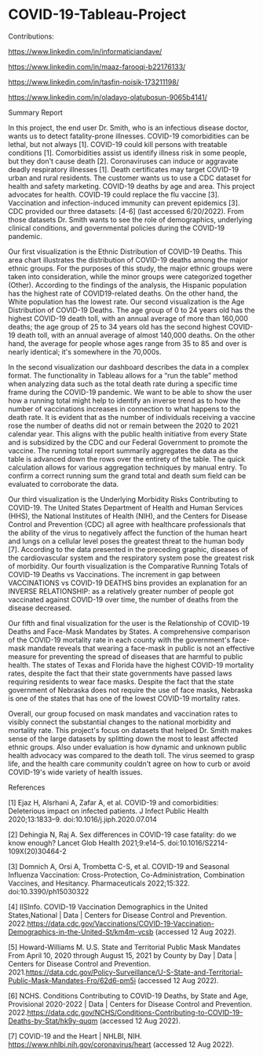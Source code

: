 # COVID-19-Tableau-Project
Contributions:

https://www.linkedin.com/in/informaticiandave/

https://www.linkedin.com/in/maaz-farooqi-b22176133/

https://www.linkedin.com/in/tasfin-noisik-173211198/

https://www.linkedin.com/in/oladayo-olatubosun-9065b4141/

Summary Report

In this project, the end user Dr. Smith, who is an infectious disease doctor, wants us to detect fatality-prone illnesses. COVID-19 comorbidities can be lethal, but not always [1]. COVID-19 could kill persons with treatable conditions [1]. Comorbidities assist us identify illness risk in some people, but they don't cause death [2]. Coronaviruses can induce or aggravate deadly respiratory illnesses [1]. Death certificates may target COVID-19 urban and rural residents. The customer wants us to use a CDC dataset for health and safety marketing. COVID-19 deaths by age and area. This project advocates for health. COVID-19 could replace the flu vaccine [3]. Vaccination and infection-induced immunity can prevent epidemics [3]. CDC provided our three datasets: [4-6] (last accessed 6/20/2022). From those datasets Dr. Smith wants to see the role of demographics, underlying clinical conditions, and governmental policies during the COVID-19 pandemic.

Our first visualization is the Ethnic Distribution of COVID-19 Deaths. This area chart illustrates the distribution of COVID-19 deaths among the major ethnic groups. For the purposes of this study, the major ethnic groups were taken into consideration, while the minor groups were categorized together (Other). According to the findings of the analysis, the Hispanic population has the highest rate of COVID19-related deaths. On the other hand, the White population has the lowest rate. Our second visualization is the Age Distribution of COVID-19 Deaths. The age group of 0 to 24 years old has the highest COVID-19 death toll, with an annual average of more than 160,000 deaths; the age group of 25 to 34 years old has the second highest COVID-19 death toll, with an annual average of almost 140,000 deaths. On the other hand, the average for people whose ages range from 35 to 85 and over is nearly identical; it's somewhere in the 70,000s.

In the second visualization our dashboard describes the data in a complex format. The functionality in Tableau allows for a “run the table” method when analyzing data such as the total death rate during a specific time frame during the COVID-19 pandemic. We want to be able to show the user how a running total might help to identify an inverse trend as to how the number of vaccinations increases in connection to what happens to the death rate. It is evident that as the number of individuals receiving a vaccine rose the number of deaths did not or remain between the 2020 to 2021 calendar year. This aligns with the public health initiative from every State and is subsidized by the CDC and our Federal Government to promote the vaccine. The running total report summarily aggregates the data as the table is advanced down the rows over the entirety of the table. The quick calculation allows for various aggregation techniques by manual entry. To confirm a correct running sum the grand total and death sum field can be evaluated to corroborate the data. 

Our third visualization is the Underlying Morbidity Risks Contributing to COVID-19. The United States Department of Health and Human Services (HHS), the National Institutes of Health (NIH), and the Centers for Disease Control and Prevention (CDC) all agree with healthcare professionals that the ability of the virus to negatively affect the function of the human heart and lungs on a cellular level poses the greatest threat to the human body [7]. According to the data presented in the preceding graphic, diseases of the cardiovascular system and the respiratory system pose the greatest risk of morbidity. Our fourth visualization is the Comparative Running Totals of COVID-19 Deaths vs Vaccinations. The increment in gap between VACCINATIONS vs COVID-19 DEATHS bins provides an explanation for an INVERSE RELATIONSHIP: as a relatively greater number of people got vaccinated against COVID-19 over time, the number of deaths from the disease decreased.

Our fifth and final visualization for the user is the Relationship of COVID-19 Deaths and Face-Mask Mandates by States. A comprehensive comparison of the COVID-19 mortality rate in each county with the government's face-mask mandate reveals that wearing a face-mask in public is not an effective measure for preventing the spread of diseases that are harmful to public health. The states of Texas and Florida have the highest COVID-19 mortality rates, despite the fact that their state governments have passed laws requiring residents to wear face masks. Despite the fact that the state government of Nebraska does not require the use of face masks, Nebraska is one of the states that has one of the lowest COVID-19 mortality rates.

Overall, our group focused on mask mandates and vaccination rates to visibly connect the substantial changes to the national morbidity and mortality rate. This project's focus on datasets that helped Dr. Smith makes sense of the large datasets by splitting down the most to least affected ethnic groups. Also under evaluation is how dynamic and unknown public health advocacy was compared to the death toll. The virus seemed to grasp life, and the health care community couldn't agree on how to curb or avoid COVID-19's wide variety of health issues.

References

[1] 	Ejaz H, Alsrhani A, Zafar A, et al. COVID-19 and comorbidities: Deleterious impact on infected patients. J Infect Public Health 2020;13:1833–9. doi:10.1016/j.jiph.2020.07.014

[2] 	Dehingia N, Raj A. Sex differences in COVID-19 case fatality: do we know enough? Lancet Glob Health 2021;9:e14–5. doi:10.1016/S2214-109X(20)30464-2

[3] 	Domnich A, Orsi A, Trombetta C-S, et al. COVID-19 and Seasonal Influenza Vaccination: Cross-Protection, Co-Administration, Combination Vaccines, and Hesitancy. Pharmaceuticals 2022;15:322. doi:10.3390/ph15030322

[4] 	IISInfo. COVID-19 Vaccination Demographics in the United States,National | Data | Centers for Disease Control and Prevention. 2022.https://data.cdc.gov/Vaccinations/COVID-19-Vaccination-Demographics-in-the-United-St/km4m-vcsb (accessed 12 Aug 2022).

[5] 	Howard-Williams M. U.S. State and Territorial Public Mask Mandates From April 10, 2020 through August 15, 2021 by County by Day | Data | Centers for Disease Control and Prevention. 2021.https://data.cdc.gov/Policy-Surveillance/U-S-State-and-Territorial-Public-Mask-Mandates-Fro/62d6-pm5i (accessed 12 Aug 2022).

[6] 	NCHS. Conditions Contributing to COVID-19 Deaths, by State and Age, Provisional 2020-2022 | Data | Centers for Disease Control and Prevention. 2022.https://data.cdc.gov/NCHS/Conditions-Contributing-to-COVID-19-Deaths-by-Stat/hk9y-quqm (accessed 12 Aug 2022).

[7]  COVID-19 and the Heart | NHLBI, NIH. https://www.nhlbi.nih.gov/coronavirus/heart (accessed 12 Aug 2022).
